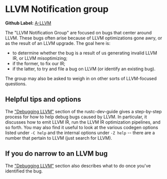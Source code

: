 # LLVM Notification group

**Github Label:** [A-LLVM]

[A-LLVM]: https://github.com/rust-lang/rust/labels/A-LLVM

The "LLVM Notification Group" are focused on bugs that center around LLVM.
These bugs often arise because of LLVM optimizations gone awry, or as
the result of an LLVM upgrade. The goal here is:

- to determine whether the bug is a result of us generating invalid LLVM IR,
  or LLVM misoptimizing;
- if the former, to fix our IR;
- if the latter, to try and file a bug on LLVM (or identify an existing bug).

The group may also be asked to weigh in on other sorts of LLVM-focused
questions.

## Helpful tips and options

The ["Debugging LLVM"][d] section of the
rustc-dev-guide gives a step-by-step process for how to help debug bugs
caused by LLVM. In particular, it discusses how to emit LLVM IR, run
the LLVM IR optimization pipelines, and so forth. You may also find
it useful to look at the various codegen options listed under `-C help`
and the internal options under `-Z help` -- there are a number that
pertain to LLVM (just search for LLVM).

[d]: ../backend/debugging.md

## If you do narrow to an LLVM bug

The ["Debugging LLVM"][d] section also describes what to do once
you've identified the bug.
